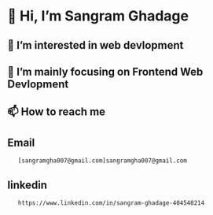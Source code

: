  # 👋 Hi, I’m Sangram Ghadage
## 👀 I’m interested in web devlopment
## 🌱 I’m mainly focusing on Frontend Web Devlopment
## 📫 How to reach me 
  ## Email
       [sangramgha007@gmail.com]sangramgha007@gmail.com
  ##  linkedin
       https://www.linkedin.com/in/sangram-ghadage-404540214

